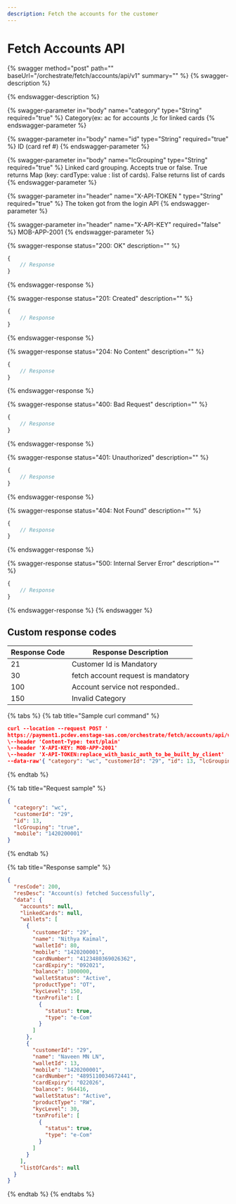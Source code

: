 ```yaml
---
description: Fetch the accounts for the customer
---
```


# Fetch Accounts API

{% swagger method="post" path="" baseUrl="<domain>/orchestrate/fetch/accounts/api/v1" summary="" %}
{% swagger-description %}

{% endswagger-description %}

{% swagger-parameter in="body" name="category" type="String" required="true" %}
Category(ex: ac for accounts ,lc for linked cards
{% endswagger-parameter %}

{% swagger-parameter in="body" name="id" type="String" required="true" %}
ID (card ref #)
{% endswagger-parameter %}

{% swagger-parameter in="body" name="lcGrouping" type="String" required="true" %}
Linked card grouping. Accepts true or false. True returns Map (key: cardType: value : list of cards). False returns list of cards
{% endswagger-parameter %}

{% swagger-parameter in="header" name="X-API-TOKEN  " type="String" required="true" %}
The token got from the login API
{% endswagger-parameter %}

{% swagger-parameter in="header" name="X-API-KEY" required="false" %}
MOB-APP-2001
{% endswagger-parameter %}

{% swagger-response status="200: OK" description="" %}
```javascript
{
    // Response
}
```
{% endswagger-response %}

{% swagger-response status="201: Created" description="" %}
```javascript
{
    // Response
}
```
{% endswagger-response %}

{% swagger-response status="204: No Content" description="" %}
```javascript
{
    // Response
}
```
{% endswagger-response %}

{% swagger-response status="400: Bad Request" description="" %}
```javascript
{
    // Response
}
```
{% endswagger-response %}

{% swagger-response status="401: Unauthorized" description="" %}
```javascript
{
    // Response
}
```
{% endswagger-response %}

{% swagger-response status="404: Not Found" description="" %}
```javascript
{
    // Response
}
```
{% endswagger-response %}

{% swagger-response status="500: Internal Server Error" description="" %}
```javascript
{
    // Response
}
```
{% endswagger-response %}
{% endswagger %}

## Custom response codes

| Response Code | Response Description                |
| ------------- | ----------------------------------- |
| 21            | Customer Id is Mandatory            |
| 30            | ​fetch account request is mandatory |
| ​100          | Account service not responded..     |
| 150           | Invalid Category                    |

{% tabs %}
{% tab title="Sample curl command" %}
```json
curl --location --request POST '
https://payment1.pcdev.enstage-sas.com/orchestrate/fetch/accounts/api/v1'
\--header 'Content-Type: text/plain'
\--header 'X-API-KEY: MOB-APP-2001'
\--header 'X-API-TOKEN:replace_with_basic_auth_to_be_built_by_client'
--data-raw'{ "category": "wc", "customerId": "29", "id": 13, "lcGrouping": "true", "mobile": "8892239811" }'
```
{% endtab %}

{% tab title="Request sample" %}
```json
{
  "category": "wc",
  "customerId": "29",
  "id": 13,
  "lcGrouping": "true",
  "mobile": "1420200001"
}
```
{% endtab %}

{% tab title="Response sample" %}
```json
{
  "resCode": 200,
  "resDesc": "Account(s) fetched Successfully",
  "data": {
    "accounts": null,
    "linkedCards": null,
    "wallets": [
      {
        "customerId": "29",
        "name": "Nithya Kaimal",
        "walletId": 80,
        "mobile": "1420200001",
        "cardNumber": "4123480369026362",
        "cardExpiry": "092021",
        "balance": 1000000,
        "walletStatus": "Active",
        "productType": "OT",
        "kycLevel": 150,
        "txnProfile": [
          {
            "status": true,
            "type": "e-Com"
          }
        ]
      },
      {
        "customerId": "29",
        "name": "Naveen MN LN",
        "walletId": 13,
        "mobile": "1420200001",
        "cardNumber": "4895110034672441",
        "cardExpiry": "022026",
        "balance": 964416,
        "walletStatus": "Active",
        "productType": "RW",
        "kycLevel": 30,
        "txnProfile": [
          {
            "status": true,
            "type": "e-Com"
          }
        ]
      }
    ],
    "listOfCards": null
  }
}
```
{% endtab %}
{% endtabs %}
